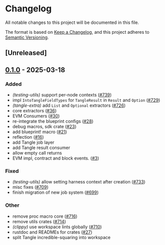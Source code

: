 # Changelog

All notable changes to this project will be documented in this file.

The format is based on [Keep a Changelog](https://keepachangelog.com/en/1.0.0/),
and this project adheres to [Semantic Versioning](https://semver.org/spec/v2.0.0.html).

## [Unreleased]

## [0.1.0](https://github.com/tangle-network/blueprint/releases/tag/blueprint-tangle-extra-v0.1.0) - 2025-03-18

### Added

- *(testing-utils)* support per-node contexts ([#739](https://github.com/tangle-network/blueprint/pull/739))
- impl `IntoTangleFieldTypes` for `TangleResult` in `Result` and `Option` ([#729](https://github.com/tangle-network/blueprint/pull/729))
- *(tangle-extra)* add `List` and `Optional` extractors ([#726](https://github.com/tangle-network/blueprint/pull/726))
- core extractors ([#36](https://github.com/tangle-network/blueprint/pull/36))
- EVM Consumers ([#30](https://github.com/tangle-network/blueprint/pull/30))
- re-integrate the blueprint configs ([#28](https://github.com/tangle-network/blueprint/pull/28))
- debug macros, sdk crate ([#23](https://github.com/tangle-network/blueprint/pull/23))
- add blueprint! macro ([#21](https://github.com/tangle-network/blueprint/pull/21))
- reflection ([#16](https://github.com/tangle-network/blueprint/pull/16))
- add Tangle job layer
- add Tangle result consumer
- allow empty call returns
- EVM impl, contract and block events. ([#3](https://github.com/tangle-network/blueprint/pull/3))

### Fixed

- *(testing-utils)* allow setting harness context after creation ([#733](https://github.com/tangle-network/blueprint/pull/733))
- misc fixes ([#709](https://github.com/tangle-network/blueprint/pull/709))
- finish migration of new job system ([#699](https://github.com/tangle-network/blueprint/pull/699))

### Other

- remove proc macro core ([#716](https://github.com/tangle-network/blueprint/pull/716))
- remove utils crates ([#714](https://github.com/tangle-network/blueprint/pull/714))
- *(clippy)* use workspace lints globally ([#710](https://github.com/tangle-network/blueprint/pull/710))
- rustdoc and READMEs for crates ([#27](https://github.com/tangle-network/blueprint/pull/27))
- split Tangle incredible-squaring into workspace
